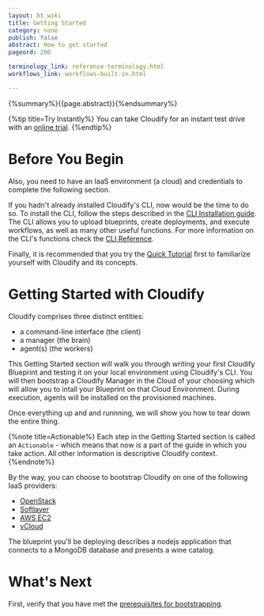 ```yaml
---
layout: bt_wiki
title: Getting Started
category: none
publish: false
abstract: How to get started
pageord: 200

terminology_link: reference-terminology.html
workflows_link: workflows-built-in.html

---
```


{%summary%}{{page.abstract}}{%endsummary%}

{%tip title=Try Instantly%}
You can take Cloudify for an instant test drive with an [online trial](http://getcloudify.org/widget.html).
{%endtip%}


# Before You Begin

Also, you need to have an IaaS environment (a cloud) and credentials to complete the following section.

If you hadn't already installed Cloudify's CLI, now would be the time to do so. To install the CLI, follow the steps described in the [CLI Installation guide](installation.html). The CLI allows you to upload blueprints, create deployments, and execute workflows, as well as many other useful functions. For more information on the CLI's functions check the [CLI Reference](cli-cfy-reference.html).

Finally, it is recommended that you try the [Quick Tutorial](quickstart.html) first to familiarize
yourself with Cloudify and its concepts.

# Getting Started with Cloudify

Cloudify comprises three distinct entities:

* a command-line interface (the client)
* a manager (the brain)
* agent(s) (the workers)

This Getting Started section will walk you through writing your first Cloudify Blueprint and testing it on your local environment using Cloudify's CLI. You will then bootstrap a Cloudify Manager in the Cloud of your choosing which will allow you to intall your Blueprint on that Cloud Environment. During execution, agents will be installed on the provisioned machines.

Once everything up and and runnning, we will show you how to tear down the entire thing.

{%note title=Actionable%}
Each step in the Getting Started section is called an `Actionable` - which means that now is a part of the guide in which you take action.
All other information is descriptive Cloudify context.
{%endnote%}

By the way, you can choose to bootstrap Cloudify on one of the following IaaS providers:

  - [OpenStack](plugin-openstack.html)
  - [Softlayer](plugin-softlayer.html)
  - [AWS EC2](plugin-aws.html)
  - [vCloud](plugin-vcloud.html)

The blueprint you'll be deploying describes a nodejs application that connects to a MongoDB database and presents a wine catalog.


# What's Next

First, verify that you have met the [prerequisites for bootstrapping](getting-started-prerequisites.html).
